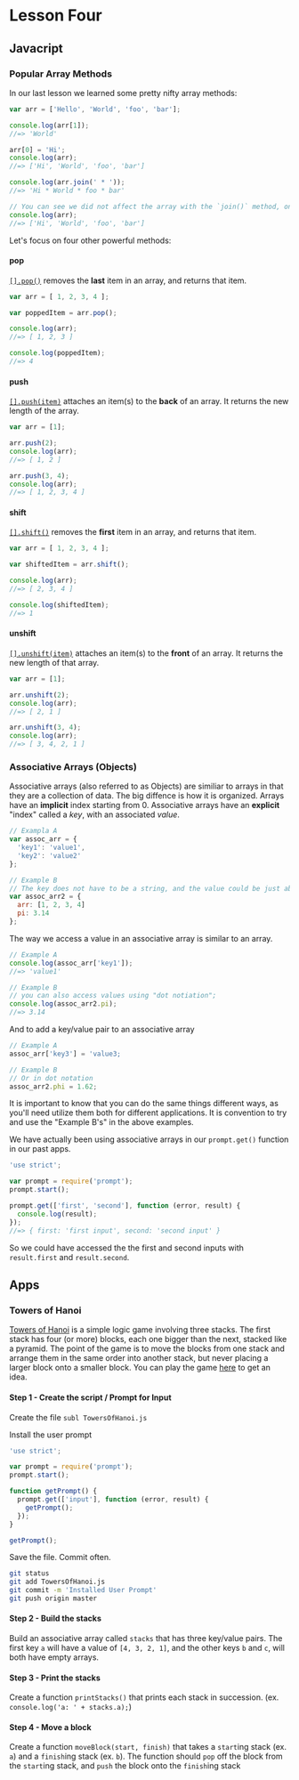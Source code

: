 # Lesson Four
## Javacript
### Popular Array Methods
In our last lesson we learned some pretty nifty array methods:
```javascript
var arr = ['Hello', 'World', 'foo', 'bar'];

console.log(arr[1]);
//=> 'World'

arr[0] = 'Hi';
console.log(arr);
//=> ['Hi', 'World', 'foo', 'bar']

console.log(arr.join(' * '));
//=> 'Hi * World * foo * bar'

// You can see we did not affect the array with the `join()` method, only how it looked
console.log(arr);
//=> ['Hi', 'World', 'foo', 'bar']
```
Let's focus on four other powerful methods:
#### pop
[`[].pop()`](https://developer.mozilla.org/en-US/docs/Web/JavaScript/Reference/Global_Objects/Array/pop) removes the **last** item in an array, and returns that item.
```javascript
var arr = [ 1, 2, 3, 4 ];

var poppedItem = arr.pop();

console.log(arr);
//=> [ 1, 2, 3 ]

console.log(poppedItem);
//=> 4
```

#### push
[`[].push(item)`](https://developer.mozilla.org/en-US/docs/Web/JavaScript/Reference/Global_Objects/Array/push) attaches an item(s) to the **back** of an array. It returns the new length of the array.
```javascript
var arr = [1];

arr.push(2);
console.log(arr);
//=> [ 1, 2 ]

arr.push(3, 4);
console.log(arr);
//=> [ 1, 2, 3, 4 ]
```

#### shift
[`[].shift()`](https://developer.mozilla.org/en-US/docs/Web/JavaScript/Reference/Global_Objects/Array/shift) removes the **first** item in an array, and returns that item.
```javascript
var arr = [ 1, 2, 3, 4 ];

var shiftedItem = arr.shift();

console.log(arr);
//=> [ 2, 3, 4 ]

console.log(shiftedItem);
//=> 1
```

#### unshift
[`[].unshift(item)`](https://developer.mozilla.org/en-US/docs/Web/JavaScript/Reference/Global_Objects/Array/unshift) attaches an item(s) to the **front** of an array. It returns the new length of that array.
```javascript
var arr = [1];

arr.unshift(2);
console.log(arr);
//=> [ 2, 1 ]

arr.unshift(3, 4);
console.log(arr);
//=> [ 3, 4, 2, 1 ]
```

### Associative Arrays (Objects)
Associative arrays (also referred to as Objects) are similiar to arrays in that they are a collection of data. The big diffence is how it is organized. Arrays have an **implicit** index starting from 0. Associative arrays have an **explicit** "index" called a _key_, with an associated _value_.
```javascript
// Exampla A
var assoc_arr = {
  'key1': 'value1',
  'key2': 'value2'
};

// Example B
// The key does not have to be a string, and the value could be just about anything
var assoc_arr2 = {
  arr: [1, 2, 3, 4]
  pi: 3.14
};
```
The way we access a value in an associative array is similar to an array.
```javascript
// Example A
console.log(assoc_arr['key1']);
//=> 'value1'

// Example B
// you can also access values using "dot notiation";
console.log(assoc_arr2.pi);
//=> 3.14
```
And to add a key/value pair to an associative array
```javascript
// Example A
assoc_arr['key3'] = 'value3;

// Example B
// Or in dot notation
assoc_arr2.phi = 1.62;
```
It is important to know that you can do the same things different ways, as you'll need utilize them both for different applications. It is convention to try and use the "Example B's" in the above examples.

We have actually been using associative arrays in our `prompt.get()` function in our past apps.
```javascript
'use strict';

var prompt = require('prompt');
prompt.start();

prompt.get(['first', 'second'], function (error, result) {
  console.log(result);
});
//=> { first: 'first input', second: 'second input' }
```
So we could have accessed the the first and second inputs with `result.first` and `result.second`.

## Apps
### Towers of Hanoi
[Towers of Hanoi](https://en.wikipedia.org/wiki/Tower_of_Hanoi) is a simple logic game involving three stacks. The first stack has four (or more) blocks, each one bigger than the next, stacked like a pyramid. The point of the game is to move the blocks from one stack and arrange them in the same order into another stack, but never placing a larger block onto a smaller block. You can play the game [here](https://developer.mozilla.org/en-US/demos/detail/towers-of-hanoi/launch) to get an idea.

#### Step 1 - Create the script / Prompt for Input
Create the file
`subl TowersOfHanoi.js`

Install the user prompt
```javascript
'use strict';

var prompt = require('prompt');
prompt.start();

function getPrompt() {
  prompt.get(['input'], function (error, result) {
    getPrompt();
  });
}

getPrompt();
```
Save the file. Commit often.
```bash
git status
git add TowersOfHanoi.js
git commit -m 'Installed User Prompt'
git push origin master
```

#### Step 2 - Build the stacks
Build an associative array called `stacks` that has three key/value pairs. The first key `a` will have a value of `[4, 3, 2, 1]`, and the other keys `b` and `c`, will both have empty arrays.

#### Step 3 - Print the stacks
Create a function `printStacks()` that prints each stack in succession. (ex. `console.log('a: ' + stacks.a);`)

#### Step 4 - Move a block
Create a function `moveBlock(start, finish)` that takes a `start`ing stack (ex. `a`) and a `finish`ing stack (ex. `b`). The function should `pop` off the block from the `start`ing stack, and `push` the block onto the `finish`ing stack
